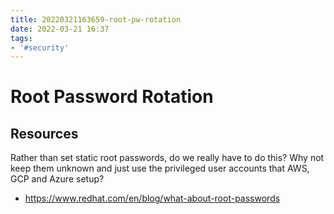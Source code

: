```yaml
---
title: 20220321163659-root-pw-rotation
date: 2022-03-21 16:37
tags:
- '#security'
---
```


# Root Password Rotation

## Resources

Rather than set static root passwords, do we really have to do this? Why not keep them unknown and just use the privileged user accounts that AWS, GCP and Azure setup?

* https://www.redhat.com/en/blog/what-about-root-passwords

